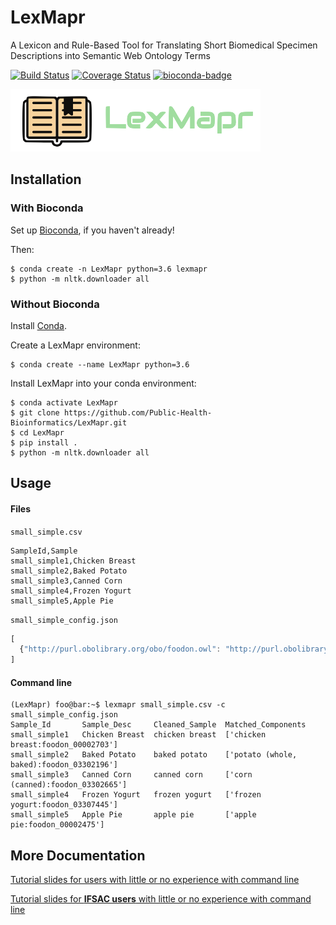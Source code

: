 # LexMapr

A Lexicon and Rule-Based Tool for Translating Short Biomedical Specimen Descriptions into Semantic Web Ontology Terms

[![Build Status](https://travis-ci.org/Public-Health-Bioinformatics/LexMapr.svg?branch=master)](https://travis-ci.org/Public-Health-Bioinformatics/LexMapr)
[![Coverage Status](https://coveralls.io/repos/github/Public-Health-Bioinformatics/LexMapr/badge.svg?branch=master)](https://coveralls.io/github/Public-Health-Bioinformatics/LexMapr?branch=master)
[![bioconda-badge](https://img.shields.io/badge/install%20with-bioconda-brightgreen.svg?style=flat-square)](http://bioconda.github.io)

![alt text](./logo.png)

## Installation

### With Bioconda

Set up [Bioconda](https://bioconda.github.io/), if you haven't already!

Then:

```
$ conda create -n LexMapr python=3.6 lexmapr
$ python -m nltk.downloader all
```

### Without Bioconda

Install [Conda](https://docs.conda.io/en/latest/miniconda.html).

Create a LexMapr environment:

```
$ conda create --name LexMapr python=3.6
```

Install LexMapr into your conda environment:
```
$ conda activate LexMapr
$ git clone https://github.com/Public-Health-Bioinformatics/LexMapr.git
$ cd LexMapr
$ pip install .
$ python -m nltk.downloader all
```

## Usage

#### Files

`small_simple.csv`
```
SampleId,Sample
small_simple1,Chicken Breast
small_simple2,Baked Potato
small_simple3,Canned Corn
small_simple4,Frozen Yogurt
small_simple5,Apple Pie
```

`small_simple_config.json`
```javascript
[
  {"http://purl.obolibrary.org/obo/foodon.owl": "http://purl.obolibrary.org/obo/BFO_0000001"}
]
```

#### Command line

```console
(LexMapr) foo@bar:~$ lexmapr small_simple.csv -c small_simple_config.json
Sample_Id       Sample_Desc     Cleaned_Sample  Matched_Components
small_simple1   Chicken Breast  chicken breast  ['chicken breast:foodon_00002703']
small_simple2   Baked Potato    baked potato    ['potato (whole, baked):foodon_03302196']
small_simple3   Canned Corn     canned corn     ['corn (canned):foodon_03302665']
small_simple4   Frozen Yogurt   frozen yogurt   ['frozen yogurt:foodon_03307445']
small_simple5   Apple Pie       apple pie       ['apple pie:foodon_00002475']
```

## More Documentation

[Tutorial slides for users with little or no experience with command line](./docs/tutorial_slides.pdf)

[Tutorial slides for **IFSAC users** with little or no experience with command line](./docs/ifsac_tutorial_slides.pdf)
